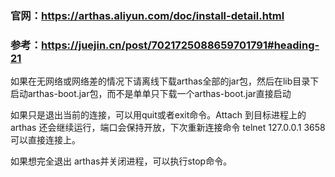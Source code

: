 
### 官网：https://arthas.aliyun.com/doc/install-detail.html

### 参考：https://juejin.cn/post/7021725088659701791#heading-21

 
如果在无网络或网络差的情况下请离线下载arthas全部的jar包，然后在lib目录下启动arthas-boot.jar包，而不是单单只下载一个arthas-boot.jar直接启动
 

如果只是退出当前的连接，可以用quit或者exit命令。Attach 到目标进程上的 arthas 还会继续运行，端口会保持开放，下次重新连接命令  telnet 127.0.0.1 3658 可以直接连接上。

如果想完全退出 arthas并关闭进程，可以执行stop命令。

